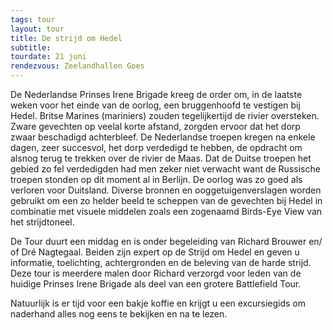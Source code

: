 ```yaml
---
tags: tour
layout: tour
title: De strijd om Hedel
subtitle:
tourdate: 21 juni
rendezvous: Zeelandhallen Goes
---
```


De Nederlandse Prinses Irene Brigade kreeg de order om, in de laatste weken voor het einde van de oorlog, een bruggenhoofd te vestigen bij Hedel. Britse Marines (mariniers) zouden tegelijkertijd de rivier oversteken. Zware gevechten op veelal korte afstand, zorgden ervoor dat het dorp zwaar beschadigd achterbleef. De Nederlandse troepen kregen na enkele dagen, zeer succesvol, het dorp verdedigd te hebben, de opdracht om alsnog terug te trekken over de rivier de Maas. Dat de Duitse troepen het gebied zo fel verdedigden had men zeker niet verwacht want de Russische troepen stonden op dit moment al in Berlijn.  De oorlog was zo goed als verloren voor Duitsland. Diverse bronnen en ooggetuigenverslagen worden gebruikt om een zo helder beeld te scheppen van de gevechten bij Hedel in combinatie met visuele middelen zoals een zogenaamd Birds-Eye View van het strijdtoneel.

De Tour duurt een middag en is onder begeleiding van Richard Brouwer en/ of Dré Nagtegaal. Beiden zijn expert op de Strijd om Hedel en geven u informatie, toelichting, achtergronden en de beleving van de harde strijd. Deze tour is meerdere malen door Richard verzorgd voor leden van de huidige Prinses Irene Brigade als deel van een grotere Battlefield Tour.

Natuurlijk is er tijd voor een bakje koffie en krijgt u een excursiegids om naderhand alles nog eens te bekijken en na te lezen.